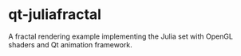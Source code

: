 # qt-juliafractal
A fractal rendering example implementing the Julia set with OpenGL shaders and Qt animation framework.
